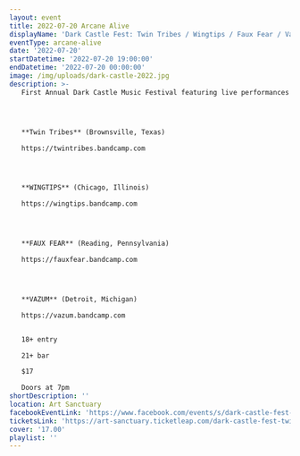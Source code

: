 ```yaml
---
layout: event
title: 2022-07-20 Arcane Alive
displayName: 'Dark Castle Fest: Twin Tribes / Wingtips / Faux Fear / Vazum '
eventType: arcane-alive
date: '2022-07-20'
startDatetime: '2022-07-20 19:00:00'
endDatetime: '2022-07-20 00:00:00'
image: /img/uploads/dark-castle-2022.jpg
description: >-
   First Annual Dark Castle Music Festival featuring live performances by TWIN TRIBES, WINGTIPS, FAUX FEAR and VAZUM.




   **Twin Tribes** (Brownsville, Texas)

   https://twintribes.bandcamp.com




   **WINGTIPS** (Chicago, Illinois)

   https://wingtips.bandcamp.com




   **FAUX FEAR** (Reading, Pennsylvania)

   https://fauxfear.bandcamp.com




   **VAZUM** (Detroit, Michigan)

   https://vazum.bandcamp.com


   18+ entry

   21+ bar

   $17

   Doors at 7pm
shortDescription: ''
location: Art Sanctuary
facebookEventLink: 'https://www.facebook.com/events/s/dark-castle-fest-twin-tribeswi/1178553619576323'
ticketsLink: 'https://art-sanctuary.ticketleap.com/dark-castle-fest-twin-tribeswingtipsfaux-fearvazum'
cover: '17.00'
playlist: ''
---
```

